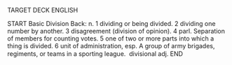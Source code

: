 TARGET DECK
ENGLISH

START
Basic
Division
Back: n. 1 dividing or being divided. 2 dividing one number by another. 3 disagreement (division of opinion). 4 parl. Separation of members for counting votes. 5 one of two or more parts into which a thing is divided. 6 unit of administration, esp. A group of army brigades, regiments, or teams in a sporting league.  divisional adj.
END
